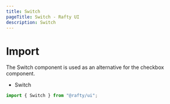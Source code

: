 ```yaml
---
title: Switch
pageTitle: Switch - Rafty UI
description: Switch
---
```


# Import

The Switch component is used as an alternative for the checkbox component.

- Switch

```jsx
import { Switch } from "@rafty/ui";
```
